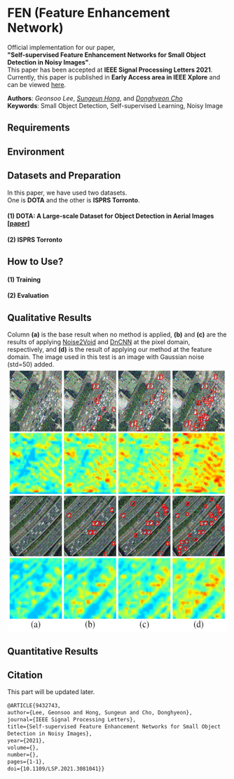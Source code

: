 # FEN (Feature Enhancement Network)
Official implementation for our paper,  
**"Self-supervised Feature Enhancement Networks for Small Object Detection in Noisy Images"**.  
This paper has been accepted at **IEEE Signal Processing Letters 2021**.  
Currently, this paper is published in **Early Access area in IEEE Xplore** and can be viewed [here](https://ieeexplore.ieee.org/document/9432743). 
  
**Authors**: *Geonsoo Lee*, *[Sungeun Hong](https://scholar.google.com/citations?user=CD27PpoAAAAJ&hl=ko&oi=ao)*, and *[Donghyeon Cho](https://scholar.google.com/citations?user=zj-NER4AAAAJ&hl=ko&oi=ao)*  
**Keywords**: Small Object Detection, Self-supervised Learning, Noisy Image  

## Requirements

## Environment

## Datasets and Preparation
In this paper, we have used two datasets.   
One is **DOTA** and the other is **ISPRS Torronto**.

#### (1) DOTA: A Large-scale Dataset for Object Detection in Aerial Images [[paper](https://arxiv.org/abs/1711.10398)]
#### (2) ISPRS Torronto

## How to Use?
#### (1) Training
#### (2) Evaluation

## Qualitative Results
Column **(a)** is the base result when no method is applied, **(b)** and **(c)** are the results of applying [Noise2Void](https://ieeexplore.ieee.org/document/8954066) and [DnCNN](https://ieeexplore.ieee.org/document/7839189) at the pixel domain, respectively, and **(d)** is the result of applying our method at the feature domain. The image used in this test is an image with Gaussian noise (std=50) added.
<img src="/IMG/results.png" width="600" height="600">

## Quantitative Results

## Citation
This part will be updated later.
```
@ARTICLE{9432743,  
author={Lee, Geonsoo and Hong, Sungeun and Cho, Donghyeon},  
journal={IEEE Signal Processing Letters},   
title={Self-supervised Feature Enhancement Networks for Small Object Detection in Noisy Images},   
year={2021},  
volume={},  
number={},  
pages={1-1},  
doi={10.1109/LSP.2021.3081041}}
```
